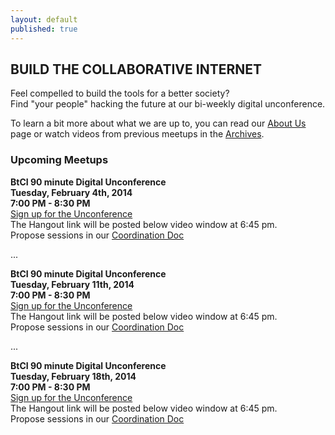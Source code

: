 ```yaml
---
layout: default
published: true
---
```


## BUILD THE COLLABORATIVE INTERNET
Feel compelled to build the tools for a better society?  
Find "your people" hacking the future at our bi-weekly digital unconference.

To learn a bit more about what we are up to, you can read our [About Us](http://collaborativeinter.net/wiki/aboutus.html) page or watch videos from previous meetups in the [Archives](http://collaborativeinter.net/wiki/archives.html). 
  
### Upcoming Meetups  

<b>BtCI 90 minute Digital Unconference    
Tuesday, February 4th, 2014      
7:00 PM - 8:30 PM</b>   
[Sign up for the Unconference](https://plus.google.com/u/1/events/caf8mkj00tc9vlbjqc68bpnsscs)  
The Hangout link will be posted below video window at 6:45 pm.  
Propose sessions in our [Coordination Doc](https://docs.google.com/spreadsheet/ccc?key=0Aqe_OvhjNeDPdHQ5bEotVy0xOGYyRW9QR25QOHQ5Zmc#gid=0)  
  
...  
  
<b>BtCI 90 minute Digital Unconference    
Tuesday, February 11th, 2014   
7:00 PM - 8:30 PM</b>   
[Sign up for the Unconference](https://plus.google.com/u/1/events/cg8bhuf84q6or8kugt4etkb8e80)  
The Hangout link will be posted below video window at 6:45 pm.  
Propose sessions in our [Coordination Doc](https://docs.google.com/spreadsheet/ccc?key=0Aqe_OvhjNeDPdHF4b2pfaDVHUzYzSktEZ0xhRTBmdUE#gid=0)  
  
...  
  
<b>BtCI 90 minute Digital Unconference   
Tuesday, February 18th, 2014   
7:00 PM - 8:30 PM</b>   
[Sign up for the Unconference](https://plus.google.com/u/1/events/ccm0t6a7lgq43khgi34tvq39pbs)  
The Hangout link will be posted below video window at 6:45 pm.  
Propose sessions in our [Coordination Doc](https://docs.google.com/spreadsheet/ccc?key=0Aqe_OvhjNeDPdDB4T3haUDdGM2Roanp6bURNNUMxMkE#gid=0)  
